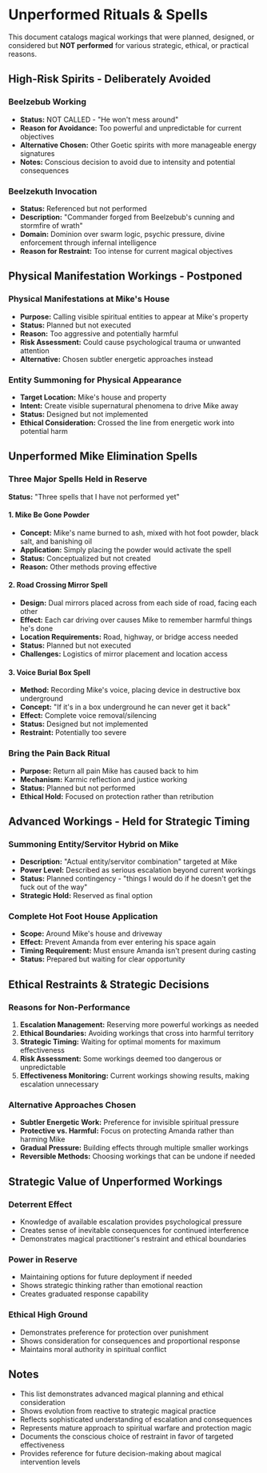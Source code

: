 # Unperformed Rituals & Spells

This document catalogs magical workings that were planned, designed, or considered but **NOT performed** for various strategic, ethical, or practical reasons.

## High-Risk Spirits - Deliberately Avoided

### **Beelzebub Working**
- **Status:** NOT CALLED - "He won't mess around"
- **Reason for Avoidance:** Too powerful and unpredictable for current objectives
- **Alternative Chosen:** Other Goetic spirits with more manageable energy signatures
- **Notes:** Conscious decision to avoid due to intensity and potential consequences

### **Beelzekuth Invocation**
- **Status:** Referenced but not performed
- **Description:** "Commander forged from Beelzebub's cunning and stormfire of wrath"
- **Domain:** Dominion over swarm logic, psychic pressure, divine enforcement through infernal intelligence
- **Reason for Restraint:** Too intense for current magical objectives

## Physical Manifestation Workings - Postponed

### **Physical Manifestations at Mike's House**
- **Purpose:** Calling visible spiritual entities to appear at Mike's property
- **Status:** Planned but not executed
- **Reason:** Too aggressive and potentially harmful
- **Risk Assessment:** Could cause psychological trauma or unwanted attention
- **Alternative:** Chosen subtler energetic approaches instead

### **Entity Summoning for Physical Appearance**
- **Target Location:** Mike's house and property
- **Intent:** Create visible supernatural phenomena to drive Mike away
- **Status:** Designed but not implemented
- **Ethical Consideration:** Crossed the line from energetic work into potential harm

## Unperformed Mike Elimination Spells

### **Three Major Spells Held in Reserve**
**Status:** "Three spells that I have not performed yet"

#### **1. Mike Be Gone Powder**
- **Concept:** Mike's name burned to ash, mixed with hot foot powder, black salt, and banishing oil
- **Application:** Simply placing the powder would activate the spell
- **Status:** Conceptualized but not created
- **Reason:** Other methods proving effective

#### **2. Road Crossing Mirror Spell**
- **Design:** Dual mirrors placed across from each side of road, facing each other
- **Effect:** Each car driving over causes Mike to remember harmful things he's done
- **Location Requirements:** Road, highway, or bridge access needed
- **Status:** Planned but not executed
- **Challenges:** Logistics of mirror placement and location access

#### **3. Voice Burial Box Spell**
- **Method:** Recording Mike's voice, placing device in destructive box underground
- **Concept:** "If it's in a box underground he can never get it back"
- **Effect:** Complete voice removal/silencing
- **Status:** Designed but not implemented
- **Restraint:** Potentially too severe

### **Bring the Pain Back Ritual**
- **Purpose:** Return all pain Mike has caused back to him
- **Mechanism:** Karmic reflection and justice working
- **Status:** Planned but not performed
- **Ethical Hold:** Focused on protection rather than retribution

## Advanced Workings - Held for Strategic Timing

### **Summoning Entity/Servitor Hybrid on Mike**
- **Description:** "Actual entity/servitor combination" targeted at Mike
- **Power Level:** Described as serious escalation beyond current workings
- **Status:** Planned contingency - "things I would do if he doesn't get the fuck out of the way"
- **Strategic Hold:** Reserved as final option

### **Complete Hot Foot House Application**
- **Scope:** Around Mike's house and driveway
- **Effect:** Prevent Amanda from ever entering his space again
- **Timing Requirement:** Must ensure Amanda isn't present during casting
- **Status:** Prepared but waiting for clear opportunity

## Ethical Restraints & Strategic Decisions

### **Reasons for Non-Performance**
1. **Escalation Management:** Reserving more powerful workings as needed
2. **Ethical Boundaries:** Avoiding workings that cross into harmful territory
3. **Strategic Timing:** Waiting for optimal moments for maximum effectiveness
4. **Risk Assessment:** Some workings deemed too dangerous or unpredictable
5. **Effectiveness Monitoring:** Current workings showing results, making escalation unnecessary

### **Alternative Approaches Chosen**
- **Subtler Energetic Work:** Preference for invisible spiritual pressure
- **Protective vs. Harmful:** Focus on protecting Amanda rather than harming Mike
- **Gradual Pressure:** Building effects through multiple smaller workings
- **Reversible Methods:** Choosing workings that can be undone if needed

## Strategic Value of Unperformed Workings

### **Deterrent Effect**
- Knowledge of available escalation provides psychological pressure
- Creates sense of inevitable consequences for continued interference
- Demonstrates magical practitioner's restraint and ethical boundaries

### **Power in Reserve**
- Maintaining options for future deployment if needed
- Shows strategic thinking rather than emotional reaction
- Creates graduated response capability

### **Ethical High Ground**
- Demonstrates preference for protection over punishment
- Shows consideration for consequences and proportional response
- Maintains moral authority in spiritual conflict

## Notes
- This list demonstrates advanced magical planning and ethical consideration
- Shows evolution from reactive to strategic magical practice
- Reflects sophisticated understanding of escalation and consequences
- Represents mature approach to spiritual warfare and protection magic
- Documents the conscious choice of restraint in favor of targeted effectiveness
- Provides reference for future decision-making about magical intervention levels